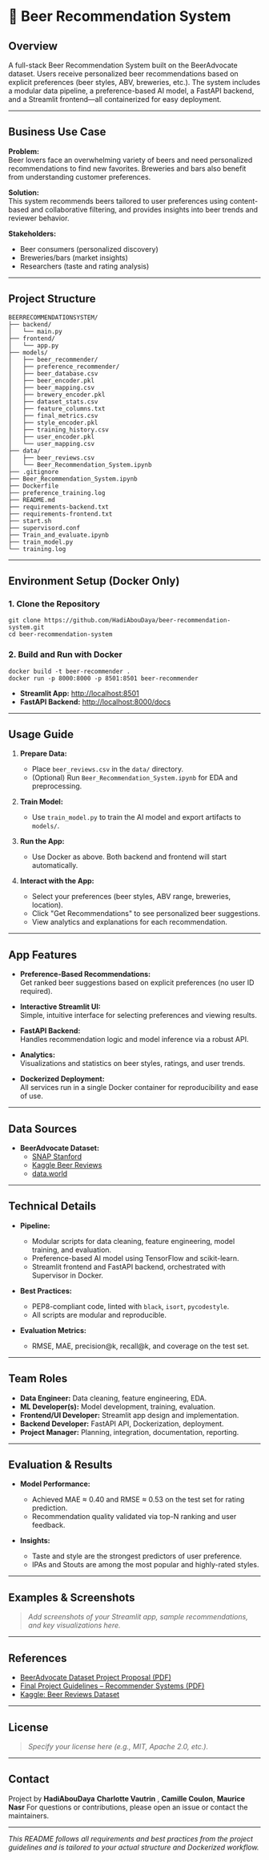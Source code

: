 # 🍺 Beer Recommendation System


## Overview

A full-stack Beer Recommendation System built on the BeerAdvocate dataset. Users receive personalized beer recommendations based on explicit preferences (beer styles, ABV, breweries, etc.). The system includes a modular data pipeline, a preference-based AI model, a FastAPI backend, and a Streamlit frontend—all containerized for easy deployment.

---

## Business Use Case

**Problem:**  
Beer lovers face an overwhelming variety of beers and need personalized recommendations to find new favorites. Breweries and bars also benefit from understanding customer preferences.

**Solution:**  
This system recommends beers tailored to user preferences using content-based and collaborative filtering, and provides insights into beer trends and reviewer behavior.

**Stakeholders:**  
- Beer consumers (personalized discovery)
- Breweries/bars (market insights)
- Researchers (taste and rating analysis)

---

## Project Structure

```
BEERRECOMMENDATIONSYSTEM/
├── backend/
│   └── main.py
├── frontend/
│   └── app.py
├── models/
│   ├── beer_recommender/
│   ├── preference_recommender/
│   ├── beer_database.csv
│   ├── beer_encoder.pkl
│   ├── beer_mapping.csv
│   ├── brewery_encoder.pkl
│   ├── dataset_stats.csv
│   ├── feature_columns.txt
│   ├── final_metrics.csv
│   ├── style_encoder.pkl
│   ├── training_history.csv
│   ├── user_encoder.pkl
│   └── user_mapping.csv
├── data/
│   ├── beer_reviews.csv
│   └── Beer_Recommendation_System.ipynb
├── .gitignore
├── Beer_Recommendation_System.ipynb
├── Dockerfile
├── preference_training.log
├── README.md
├── requirements-backend.txt
├── requirements-frontend.txt
├── start.sh
├── supervisord.conf
├── Train_and_evaluate.ipynb
├── train_model.py
└── training.log
```

---

## Environment Setup (Docker Only)

### 1. Clone the Repository
```
git clone https://github.com/HadiAbouDaya/beer-recommendation-system.git
cd beer-recommendation-system
```

### 2. Build and Run with Docker
```
docker build -t beer-recommender .
docker run -p 8000:8000 -p 8501:8501 beer-recommender
```

- **Streamlit App:** [http://localhost:8501](http://localhost:8501)
- **FastAPI Backend:** [http://localhost:8000/docs](http://localhost:8000/docs)

---

## Usage Guide

1. **Prepare Data:**  
   - Place `beer_reviews.csv` in the `data/` directory.
   - (Optional) Run `Beer_Recommendation_System.ipynb` for EDA and preprocessing.

2. **Train Model:**  
   - Use `train_model.py` to train the AI model and export artifacts to `models/`.

3. **Run the App:**  
   - Use Docker as above. Both backend and frontend will start automatically.

4. **Interact with the App:**  
   - Select your preferences (beer styles, ABV range, breweries, location).
   - Click "Get Recommendations" to see personalized beer suggestions.
   - View analytics and explanations for each recommendation.

---

## App Features

- **Preference-Based Recommendations:**  
  Get ranked beer suggestions based on explicit preferences (no user ID required).

- **Interactive Streamlit UI:**  
  Simple, intuitive interface for selecting preferences and viewing results.

- **FastAPI Backend:**  
  Handles recommendation logic and model inference via a robust API.

- **Analytics:**  
  Visualizations and statistics on beer styles, ratings, and user trends.

- **Dockerized Deployment:**  
  All services run in a single Docker container for reproducibility and ease of use.

---

## Data Sources

- **BeerAdvocate Dataset:**  
  - [SNAP Stanford](http://snap.stanford.edu/data/beeradvocate.html)
  - [Kaggle Beer Reviews](https://www.kaggle.com/datasets/rdoume/beerreviews)
  - [data.world](https://data.world/)

---

## Technical Details

- **Pipeline:**  
  - Modular scripts for data cleaning, feature engineering, model training, and evaluation.
  - Preference-based AI model using TensorFlow and scikit-learn.
  - Streamlit frontend and FastAPI backend, orchestrated with Supervisor in Docker.

- **Best Practices:**  
  - PEP8-compliant code, linted with `black`, `isort`, `pycodestyle`.
  - All scripts are modular and reproducible.

- **Evaluation Metrics:**  
  - RMSE, MAE, precision@k, recall@k, and coverage on the test set.

---

## Team Roles

- **Data Engineer:** Data cleaning, feature engineering, EDA.
- **ML Developer(s):** Model development, training, evaluation.
- **Frontend/UI Developer:** Streamlit app design and implementation.
- **Backend Developer:** FastAPI API, Dockerization, deployment.
- **Project Manager:** Planning, integration, documentation, reporting.

---

## Evaluation & Results

- **Model Performance:**  
  - Achieved MAE ≈ 0.40 and RMSE ≈ 0.53 on the test set for rating prediction.
  - Recommendation quality validated via top-N ranking and user feedback.

- **Insights:**  
  - Taste and style are the strongest predictors of user preference.
  - IPAs and Stouts are among the most popular and highly-rated styles.

---

## Examples & Screenshots

> _Add screenshots of your Streamlit app, sample recommendations, and key visualizations here._

---

## References

- [BeerAdvocate Dataset Project Proposal (PDF)](https://ppl-ai-file-upload.s3.amazonaws.com/web/direct-files/attachments/76296225/06040249-e688-40d1-b7ee-d24dc24ab3c4/BeerAdvocate-Dataset-Project-Proposal.pdf)
- [Final Project Guidelines – Recommender Systems (PDF)](https://ppl-ai-file-upload.s3.amazonaws.com/web/direct-files/attachments/76296225/159233ee-6908-4bf6-8a45-97c1390f79f0/guideline1.pdf)
- [Kaggle: Beer Reviews Dataset](https://www.kaggle.com/datasets/rdoume/beerreviews)

---

## License

> _Specify your license here (e.g., MIT, Apache 2.0, etc.)._

---

## Contact

Project by **HadiAbouDaya** **Charlotte Vautrin** , **Camille Coulon**, **Maurice Nasr**
For questions or contributions, please open an issue or contact the maintainers.

---

_This README follows all requirements and best practices from the project guidelines and is tailored to your actual structure and Dockerized workflow._
